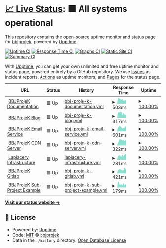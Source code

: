 # [📈 Live Status](https://status.bbjprojek.org): <!--live status--> **🟩 All systems operational**

This repository contains the open-source uptime monitor and status page for [bbjprojek](https://bbjprojek.org), powered by [Upptime](https://github.com/upptime/upptime).

[![Uptime CI](https://github.com/bbjprojek/status/workflows/Uptime%20CI/badge.svg)](https://github.com/bbjprojek/status/actions?query=workflow%3A%22Uptime+CI%22)
[![Response Time CI](https://github.com/bbjprojek/status/workflows/Response%20Time%20CI/badge.svg)](https://github.com/bbjprojek/status/actions?query=workflow%3A%22Response+Time+CI%22)
[![Graphs CI](https://github.com/bbjprojek/status/workflows/Graphs%20CI/badge.svg)](https://github.com/bbjprojek/status/actions?query=workflow%3A%22Graphs+CI%22)
[![Static Site CI](https://github.com/bbjprojek/status/workflows/Static%20Site%20CI/badge.svg)](https://github.com/bbjprojek/status/actions?query=workflow%3A%22Static+Site+CI%22)
[![Summary CI](https://github.com/bbjprojek/status/workflows/Summary%20CI/badge.svg)](https://github.com/bbjprojek/status/actions?query=workflow%3A%22Summary+CI%22)

With [Upptime](https://upptime.js.org), you can get your own unlimited and free uptime monitor and status page, powered entirely by a GitHub repository. We use [Issues](https://github.com/bbjprojek/status/issues) as incident reports, [Actions](https://github.com/bbjprojek/status/actions) as uptime monitors, and [Pages](https://status.bbjprojek.org) for the status page.

<!--start: status pages-->
<!-- This summary is generated by Upptime (https://github.com/upptime/upptime) -->
<!-- Do not edit this manually, your changes will be overwritten -->
<!-- prettier-ignore -->
| URL | Status | History | Response Time | Uptime |
| --- | ------ | ------- | ------------- | ------ |
| <img alt="" src="https://icons.duckduckgo.com/ip3/wiki.bbjprojek.org.ico" height="13"> [BBJProjeK Documentation](https://wiki.bbjprojek.org) | 🟩 Up | [bbj-proje-k-documentation.yml](https://github.com/bbjprojek/status/commits/HEAD/history/bbj-proje-k-documentation.yml) | <details><summary><img alt="Response time graph" src="./graphs/bbj-proje-k-documentation/response-time-week.png" height="20"> 503ms</summary><br><a href="https://status.bbjprojek.org/history/bbj-proje-k-documentation"><img alt="Response time 482" src="https://img.shields.io/endpoint?url=https%3A%2F%2Fraw.githubusercontent.com%2Fbbjprojek%2Fstatus%2FHEAD%2Fapi%2Fbbj-proje-k-documentation%2Fresponse-time.json"></a><br><a href="https://status.bbjprojek.org/history/bbj-proje-k-documentation"><img alt="24-hour response time 583" src="https://img.shields.io/endpoint?url=https%3A%2F%2Fraw.githubusercontent.com%2Fbbjprojek%2Fstatus%2FHEAD%2Fapi%2Fbbj-proje-k-documentation%2Fresponse-time-day.json"></a><br><a href="https://status.bbjprojek.org/history/bbj-proje-k-documentation"><img alt="7-day response time 503" src="https://img.shields.io/endpoint?url=https%3A%2F%2Fraw.githubusercontent.com%2Fbbjprojek%2Fstatus%2FHEAD%2Fapi%2Fbbj-proje-k-documentation%2Fresponse-time-week.json"></a><br><a href="https://status.bbjprojek.org/history/bbj-proje-k-documentation"><img alt="30-day response time 641" src="https://img.shields.io/endpoint?url=https%3A%2F%2Fraw.githubusercontent.com%2Fbbjprojek%2Fstatus%2FHEAD%2Fapi%2Fbbj-proje-k-documentation%2Fresponse-time-month.json"></a><br><a href="https://status.bbjprojek.org/history/bbj-proje-k-documentation"><img alt="1-year response time 482" src="https://img.shields.io/endpoint?url=https%3A%2F%2Fraw.githubusercontent.com%2Fbbjprojek%2Fstatus%2FHEAD%2Fapi%2Fbbj-proje-k-documentation%2Fresponse-time-year.json"></a></details> | <details><summary><a href="https://status.bbjprojek.org/history/bbj-proje-k-documentation">100.00%</a></summary><a href="https://status.bbjprojek.org/history/bbj-proje-k-documentation"><img alt="All-time uptime 99.88%" src="https://img.shields.io/endpoint?url=https%3A%2F%2Fraw.githubusercontent.com%2Fbbjprojek%2Fstatus%2FHEAD%2Fapi%2Fbbj-proje-k-documentation%2Fuptime.json"></a><br><a href="https://status.bbjprojek.org/history/bbj-proje-k-documentation"><img alt="24-hour uptime 100.00%" src="https://img.shields.io/endpoint?url=https%3A%2F%2Fraw.githubusercontent.com%2Fbbjprojek%2Fstatus%2FHEAD%2Fapi%2Fbbj-proje-k-documentation%2Fuptime-day.json"></a><br><a href="https://status.bbjprojek.org/history/bbj-proje-k-documentation"><img alt="7-day uptime 100.00%" src="https://img.shields.io/endpoint?url=https%3A%2F%2Fraw.githubusercontent.com%2Fbbjprojek%2Fstatus%2FHEAD%2Fapi%2Fbbj-proje-k-documentation%2Fuptime-week.json"></a><br><a href="https://status.bbjprojek.org/history/bbj-proje-k-documentation"><img alt="30-day uptime 100.00%" src="https://img.shields.io/endpoint?url=https%3A%2F%2Fraw.githubusercontent.com%2Fbbjprojek%2Fstatus%2FHEAD%2Fapi%2Fbbj-proje-k-documentation%2Fuptime-month.json"></a><br><a href="https://status.bbjprojek.org/history/bbj-proje-k-documentation"><img alt="1-year uptime 99.88%" src="https://img.shields.io/endpoint?url=https%3A%2F%2Fraw.githubusercontent.com%2Fbbjprojek%2Fstatus%2FHEAD%2Fapi%2Fbbj-proje-k-documentation%2Fuptime-year.json"></a></details>
| <img alt="" src="https://icons.duckduckgo.com/ip3/blog.bbjprojek.org.ico" height="13"> [BBJProjeK Blog](https://blog.bbjprojek.org) | 🟩 Up | [bbj-proje-k-blog.yml](https://github.com/bbjprojek/status/commits/HEAD/history/bbj-proje-k-blog.yml) | <details><summary><img alt="Response time graph" src="./graphs/bbj-proje-k-blog/response-time-week.png" height="20"> 317ms</summary><br><a href="https://status.bbjprojek.org/history/bbj-proje-k-blog"><img alt="Response time 368" src="https://img.shields.io/endpoint?url=https%3A%2F%2Fraw.githubusercontent.com%2Fbbjprojek%2Fstatus%2FHEAD%2Fapi%2Fbbj-proje-k-blog%2Fresponse-time.json"></a><br><a href="https://status.bbjprojek.org/history/bbj-proje-k-blog"><img alt="24-hour response time 398" src="https://img.shields.io/endpoint?url=https%3A%2F%2Fraw.githubusercontent.com%2Fbbjprojek%2Fstatus%2FHEAD%2Fapi%2Fbbj-proje-k-blog%2Fresponse-time-day.json"></a><br><a href="https://status.bbjprojek.org/history/bbj-proje-k-blog"><img alt="7-day response time 317" src="https://img.shields.io/endpoint?url=https%3A%2F%2Fraw.githubusercontent.com%2Fbbjprojek%2Fstatus%2FHEAD%2Fapi%2Fbbj-proje-k-blog%2Fresponse-time-week.json"></a><br><a href="https://status.bbjprojek.org/history/bbj-proje-k-blog"><img alt="30-day response time 368" src="https://img.shields.io/endpoint?url=https%3A%2F%2Fraw.githubusercontent.com%2Fbbjprojek%2Fstatus%2FHEAD%2Fapi%2Fbbj-proje-k-blog%2Fresponse-time-month.json"></a><br><a href="https://status.bbjprojek.org/history/bbj-proje-k-blog"><img alt="1-year response time 368" src="https://img.shields.io/endpoint?url=https%3A%2F%2Fraw.githubusercontent.com%2Fbbjprojek%2Fstatus%2FHEAD%2Fapi%2Fbbj-proje-k-blog%2Fresponse-time-year.json"></a></details> | <details><summary><a href="https://status.bbjprojek.org/history/bbj-proje-k-blog">100.00%</a></summary><a href="https://status.bbjprojek.org/history/bbj-proje-k-blog"><img alt="All-time uptime 98.65%" src="https://img.shields.io/endpoint?url=https%3A%2F%2Fraw.githubusercontent.com%2Fbbjprojek%2Fstatus%2FHEAD%2Fapi%2Fbbj-proje-k-blog%2Fuptime.json"></a><br><a href="https://status.bbjprojek.org/history/bbj-proje-k-blog"><img alt="24-hour uptime 100.00%" src="https://img.shields.io/endpoint?url=https%3A%2F%2Fraw.githubusercontent.com%2Fbbjprojek%2Fstatus%2FHEAD%2Fapi%2Fbbj-proje-k-blog%2Fuptime-day.json"></a><br><a href="https://status.bbjprojek.org/history/bbj-proje-k-blog"><img alt="7-day uptime 100.00%" src="https://img.shields.io/endpoint?url=https%3A%2F%2Fraw.githubusercontent.com%2Fbbjprojek%2Fstatus%2FHEAD%2Fapi%2Fbbj-proje-k-blog%2Fuptime-week.json"></a><br><a href="https://status.bbjprojek.org/history/bbj-proje-k-blog"><img alt="30-day uptime 100.00%" src="https://img.shields.io/endpoint?url=https%3A%2F%2Fraw.githubusercontent.com%2Fbbjprojek%2Fstatus%2FHEAD%2Fapi%2Fbbj-proje-k-blog%2Fuptime-month.json"></a><br><a href="https://status.bbjprojek.org/history/bbj-proje-k-blog"><img alt="1-year uptime 98.65%" src="https://img.shields.io/endpoint?url=https%3A%2F%2Fraw.githubusercontent.com%2Fbbjprojek%2Fstatus%2FHEAD%2Fapi%2Fbbj-proje-k-blog%2Fuptime-year.json"></a></details>
| <img alt="" src="https://icons.duckduckgo.com/ip3/mail.bbjprojek.org.ico" height="13"> [BBJProjeK Email Service](https://mail.bbjprojek.org) | 🟩 Up | [bbj-proje-k-email-service.yml](https://github.com/bbjprojek/status/commits/HEAD/history/bbj-proje-k-email-service.yml) | <details><summary><img alt="Response time graph" src="./graphs/bbj-proje-k-email-service/response-time-week.png" height="20"> 601ms</summary><br><a href="https://status.bbjprojek.org/history/bbj-proje-k-email-service"><img alt="Response time 514" src="https://img.shields.io/endpoint?url=https%3A%2F%2Fraw.githubusercontent.com%2Fbbjprojek%2Fstatus%2FHEAD%2Fapi%2Fbbj-proje-k-email-service%2Fresponse-time.json"></a><br><a href="https://status.bbjprojek.org/history/bbj-proje-k-email-service"><img alt="24-hour response time 609" src="https://img.shields.io/endpoint?url=https%3A%2F%2Fraw.githubusercontent.com%2Fbbjprojek%2Fstatus%2FHEAD%2Fapi%2Fbbj-proje-k-email-service%2Fresponse-time-day.json"></a><br><a href="https://status.bbjprojek.org/history/bbj-proje-k-email-service"><img alt="7-day response time 601" src="https://img.shields.io/endpoint?url=https%3A%2F%2Fraw.githubusercontent.com%2Fbbjprojek%2Fstatus%2FHEAD%2Fapi%2Fbbj-proje-k-email-service%2Fresponse-time-week.json"></a><br><a href="https://status.bbjprojek.org/history/bbj-proje-k-email-service"><img alt="30-day response time 586" src="https://img.shields.io/endpoint?url=https%3A%2F%2Fraw.githubusercontent.com%2Fbbjprojek%2Fstatus%2FHEAD%2Fapi%2Fbbj-proje-k-email-service%2Fresponse-time-month.json"></a><br><a href="https://status.bbjprojek.org/history/bbj-proje-k-email-service"><img alt="1-year response time 514" src="https://img.shields.io/endpoint?url=https%3A%2F%2Fraw.githubusercontent.com%2Fbbjprojek%2Fstatus%2FHEAD%2Fapi%2Fbbj-proje-k-email-service%2Fresponse-time-year.json"></a></details> | <details><summary><a href="https://status.bbjprojek.org/history/bbj-proje-k-email-service">100.00%</a></summary><a href="https://status.bbjprojek.org/history/bbj-proje-k-email-service"><img alt="All-time uptime 83.18%" src="https://img.shields.io/endpoint?url=https%3A%2F%2Fraw.githubusercontent.com%2Fbbjprojek%2Fstatus%2FHEAD%2Fapi%2Fbbj-proje-k-email-service%2Fuptime.json"></a><br><a href="https://status.bbjprojek.org/history/bbj-proje-k-email-service"><img alt="24-hour uptime 100.00%" src="https://img.shields.io/endpoint?url=https%3A%2F%2Fraw.githubusercontent.com%2Fbbjprojek%2Fstatus%2FHEAD%2Fapi%2Fbbj-proje-k-email-service%2Fuptime-day.json"></a><br><a href="https://status.bbjprojek.org/history/bbj-proje-k-email-service"><img alt="7-day uptime 100.00%" src="https://img.shields.io/endpoint?url=https%3A%2F%2Fraw.githubusercontent.com%2Fbbjprojek%2Fstatus%2FHEAD%2Fapi%2Fbbj-proje-k-email-service%2Fuptime-week.json"></a><br><a href="https://status.bbjprojek.org/history/bbj-proje-k-email-service"><img alt="30-day uptime 100.00%" src="https://img.shields.io/endpoint?url=https%3A%2F%2Fraw.githubusercontent.com%2Fbbjprojek%2Fstatus%2FHEAD%2Fapi%2Fbbj-proje-k-email-service%2Fuptime-month.json"></a><br><a href="https://status.bbjprojek.org/history/bbj-proje-k-email-service"><img alt="1-year uptime 83.18%" src="https://img.shields.io/endpoint?url=https%3A%2F%2Fraw.githubusercontent.com%2Fbbjprojek%2Fstatus%2FHEAD%2Fapi%2Fbbj-proje-k-email-service%2Fuptime-year.json"></a></details>
| <img alt="" src="https://icons.duckduckgo.com/ip3/cdn.bbjprojek.org.ico" height="13"> [BBJProjeK CDN Server](https://cdn.bbjprojek.org) | 🟩 Up | [bbj-proje-k-cdn-server.yml](https://github.com/bbjprojek/status/commits/HEAD/history/bbj-proje-k-cdn-server.yml) | <details><summary><img alt="Response time graph" src="./graphs/bbj-proje-k-cdn-server/response-time-week.png" height="20"> 322ms</summary><br><a href="https://status.bbjprojek.org/history/bbj-proje-k-cdn-server"><img alt="Response time 278" src="https://img.shields.io/endpoint?url=https%3A%2F%2Fraw.githubusercontent.com%2Fbbjprojek%2Fstatus%2FHEAD%2Fapi%2Fbbj-proje-k-cdn-server%2Fresponse-time.json"></a><br><a href="https://status.bbjprojek.org/history/bbj-proje-k-cdn-server"><img alt="24-hour response time 192" src="https://img.shields.io/endpoint?url=https%3A%2F%2Fraw.githubusercontent.com%2Fbbjprojek%2Fstatus%2FHEAD%2Fapi%2Fbbj-proje-k-cdn-server%2Fresponse-time-day.json"></a><br><a href="https://status.bbjprojek.org/history/bbj-proje-k-cdn-server"><img alt="7-day response time 322" src="https://img.shields.io/endpoint?url=https%3A%2F%2Fraw.githubusercontent.com%2Fbbjprojek%2Fstatus%2FHEAD%2Fapi%2Fbbj-proje-k-cdn-server%2Fresponse-time-week.json"></a><br><a href="https://status.bbjprojek.org/history/bbj-proje-k-cdn-server"><img alt="30-day response time 289" src="https://img.shields.io/endpoint?url=https%3A%2F%2Fraw.githubusercontent.com%2Fbbjprojek%2Fstatus%2FHEAD%2Fapi%2Fbbj-proje-k-cdn-server%2Fresponse-time-month.json"></a><br><a href="https://status.bbjprojek.org/history/bbj-proje-k-cdn-server"><img alt="1-year response time 278" src="https://img.shields.io/endpoint?url=https%3A%2F%2Fraw.githubusercontent.com%2Fbbjprojek%2Fstatus%2FHEAD%2Fapi%2Fbbj-proje-k-cdn-server%2Fresponse-time-year.json"></a></details> | <details><summary><a href="https://status.bbjprojek.org/history/bbj-proje-k-cdn-server">100.00%</a></summary><a href="https://status.bbjprojek.org/history/bbj-proje-k-cdn-server"><img alt="All-time uptime 98.25%" src="https://img.shields.io/endpoint?url=https%3A%2F%2Fraw.githubusercontent.com%2Fbbjprojek%2Fstatus%2FHEAD%2Fapi%2Fbbj-proje-k-cdn-server%2Fuptime.json"></a><br><a href="https://status.bbjprojek.org/history/bbj-proje-k-cdn-server"><img alt="24-hour uptime 100.00%" src="https://img.shields.io/endpoint?url=https%3A%2F%2Fraw.githubusercontent.com%2Fbbjprojek%2Fstatus%2FHEAD%2Fapi%2Fbbj-proje-k-cdn-server%2Fuptime-day.json"></a><br><a href="https://status.bbjprojek.org/history/bbj-proje-k-cdn-server"><img alt="7-day uptime 100.00%" src="https://img.shields.io/endpoint?url=https%3A%2F%2Fraw.githubusercontent.com%2Fbbjprojek%2Fstatus%2FHEAD%2Fapi%2Fbbj-proje-k-cdn-server%2Fuptime-week.json"></a><br><a href="https://status.bbjprojek.org/history/bbj-proje-k-cdn-server"><img alt="30-day uptime 100.00%" src="https://img.shields.io/endpoint?url=https%3A%2F%2Fraw.githubusercontent.com%2Fbbjprojek%2Fstatus%2FHEAD%2Fapi%2Fbbj-proje-k-cdn-server%2Fuptime-month.json"></a><br><a href="https://status.bbjprojek.org/history/bbj-proje-k-cdn-server"><img alt="1-year uptime 98.25%" src="https://img.shields.io/endpoint?url=https%3A%2F%2Fraw.githubusercontent.com%2Fbbjprojek%2Fstatus%2FHEAD%2Fapi%2Fbbj-proje-k-cdn-server%2Fuptime-year.json"></a></details>
| <img alt="" src="https://icons.duckduckgo.com/ip3/lapiacery.bbjprojek.org.ico" height="13"> [Lapiacery Infrastructure](https://lapiacery.bbjprojek.org) | 🟩 Up | [lapiacery-infrastructure.yml](https://github.com/bbjprojek/status/commits/HEAD/history/lapiacery-infrastructure.yml) | <details><summary><img alt="Response time graph" src="./graphs/lapiacery-infrastructure/response-time-week.png" height="20"> 281ms</summary><br><a href="https://status.bbjprojek.org/history/lapiacery-infrastructure"><img alt="Response time 248" src="https://img.shields.io/endpoint?url=https%3A%2F%2Fraw.githubusercontent.com%2Fbbjprojek%2Fstatus%2FHEAD%2Fapi%2Flapiacery-infrastructure%2Fresponse-time.json"></a><br><a href="https://status.bbjprojek.org/history/lapiacery-infrastructure"><img alt="24-hour response time 291" src="https://img.shields.io/endpoint?url=https%3A%2F%2Fraw.githubusercontent.com%2Fbbjprojek%2Fstatus%2FHEAD%2Fapi%2Flapiacery-infrastructure%2Fresponse-time-day.json"></a><br><a href="https://status.bbjprojek.org/history/lapiacery-infrastructure"><img alt="7-day response time 281" src="https://img.shields.io/endpoint?url=https%3A%2F%2Fraw.githubusercontent.com%2Fbbjprojek%2Fstatus%2FHEAD%2Fapi%2Flapiacery-infrastructure%2Fresponse-time-week.json"></a><br><a href="https://status.bbjprojek.org/history/lapiacery-infrastructure"><img alt="30-day response time 266" src="https://img.shields.io/endpoint?url=https%3A%2F%2Fraw.githubusercontent.com%2Fbbjprojek%2Fstatus%2FHEAD%2Fapi%2Flapiacery-infrastructure%2Fresponse-time-month.json"></a><br><a href="https://status.bbjprojek.org/history/lapiacery-infrastructure"><img alt="1-year response time 248" src="https://img.shields.io/endpoint?url=https%3A%2F%2Fraw.githubusercontent.com%2Fbbjprojek%2Fstatus%2FHEAD%2Fapi%2Flapiacery-infrastructure%2Fresponse-time-year.json"></a></details> | <details><summary><a href="https://status.bbjprojek.org/history/lapiacery-infrastructure">100.00%</a></summary><a href="https://status.bbjprojek.org/history/lapiacery-infrastructure"><img alt="All-time uptime 98.20%" src="https://img.shields.io/endpoint?url=https%3A%2F%2Fraw.githubusercontent.com%2Fbbjprojek%2Fstatus%2FHEAD%2Fapi%2Flapiacery-infrastructure%2Fuptime.json"></a><br><a href="https://status.bbjprojek.org/history/lapiacery-infrastructure"><img alt="24-hour uptime 100.00%" src="https://img.shields.io/endpoint?url=https%3A%2F%2Fraw.githubusercontent.com%2Fbbjprojek%2Fstatus%2FHEAD%2Fapi%2Flapiacery-infrastructure%2Fuptime-day.json"></a><br><a href="https://status.bbjprojek.org/history/lapiacery-infrastructure"><img alt="7-day uptime 100.00%" src="https://img.shields.io/endpoint?url=https%3A%2F%2Fraw.githubusercontent.com%2Fbbjprojek%2Fstatus%2FHEAD%2Fapi%2Flapiacery-infrastructure%2Fuptime-week.json"></a><br><a href="https://status.bbjprojek.org/history/lapiacery-infrastructure"><img alt="30-day uptime 100.00%" src="https://img.shields.io/endpoint?url=https%3A%2F%2Fraw.githubusercontent.com%2Fbbjprojek%2Fstatus%2FHEAD%2Fapi%2Flapiacery-infrastructure%2Fuptime-month.json"></a><br><a href="https://status.bbjprojek.org/history/lapiacery-infrastructure"><img alt="1-year uptime 98.20%" src="https://img.shields.io/endpoint?url=https%3A%2F%2Fraw.githubusercontent.com%2Fbbjprojek%2Fstatus%2FHEAD%2Fapi%2Flapiacery-infrastructure%2Fuptime-year.json"></a></details>
| <img alt="" src="https://icons.duckduckgo.com/ip3/git.bbjprojek.org.ico" height="13"> [BBJProjeK Gitlab](https://git.bbjprojek.org) | 🟩 Up | [bbj-proje-k-gitlab.yml](https://github.com/bbjprojek/status/commits/HEAD/history/bbj-proje-k-gitlab.yml) | <details><summary><img alt="Response time graph" src="./graphs/bbj-proje-k-gitlab/response-time-week.png" height="20"> 421ms</summary><br><a href="https://status.bbjprojek.org/history/bbj-proje-k-gitlab"><img alt="Response time 489" src="https://img.shields.io/endpoint?url=https%3A%2F%2Fraw.githubusercontent.com%2Fbbjprojek%2Fstatus%2FHEAD%2Fapi%2Fbbj-proje-k-gitlab%2Fresponse-time.json"></a><br><a href="https://status.bbjprojek.org/history/bbj-proje-k-gitlab"><img alt="24-hour response time 415" src="https://img.shields.io/endpoint?url=https%3A%2F%2Fraw.githubusercontent.com%2Fbbjprojek%2Fstatus%2FHEAD%2Fapi%2Fbbj-proje-k-gitlab%2Fresponse-time-day.json"></a><br><a href="https://status.bbjprojek.org/history/bbj-proje-k-gitlab"><img alt="7-day response time 421" src="https://img.shields.io/endpoint?url=https%3A%2F%2Fraw.githubusercontent.com%2Fbbjprojek%2Fstatus%2FHEAD%2Fapi%2Fbbj-proje-k-gitlab%2Fresponse-time-week.json"></a><br><a href="https://status.bbjprojek.org/history/bbj-proje-k-gitlab"><img alt="30-day response time 431" src="https://img.shields.io/endpoint?url=https%3A%2F%2Fraw.githubusercontent.com%2Fbbjprojek%2Fstatus%2FHEAD%2Fapi%2Fbbj-proje-k-gitlab%2Fresponse-time-month.json"></a><br><a href="https://status.bbjprojek.org/history/bbj-proje-k-gitlab"><img alt="1-year response time 489" src="https://img.shields.io/endpoint?url=https%3A%2F%2Fraw.githubusercontent.com%2Fbbjprojek%2Fstatus%2FHEAD%2Fapi%2Fbbj-proje-k-gitlab%2Fresponse-time-year.json"></a></details> | <details><summary><a href="https://status.bbjprojek.org/history/bbj-proje-k-gitlab">100.00%</a></summary><a href="https://status.bbjprojek.org/history/bbj-proje-k-gitlab"><img alt="All-time uptime 99.55%" src="https://img.shields.io/endpoint?url=https%3A%2F%2Fraw.githubusercontent.com%2Fbbjprojek%2Fstatus%2FHEAD%2Fapi%2Fbbj-proje-k-gitlab%2Fuptime.json"></a><br><a href="https://status.bbjprojek.org/history/bbj-proje-k-gitlab"><img alt="24-hour uptime 100.00%" src="https://img.shields.io/endpoint?url=https%3A%2F%2Fraw.githubusercontent.com%2Fbbjprojek%2Fstatus%2FHEAD%2Fapi%2Fbbj-proje-k-gitlab%2Fuptime-day.json"></a><br><a href="https://status.bbjprojek.org/history/bbj-proje-k-gitlab"><img alt="7-day uptime 100.00%" src="https://img.shields.io/endpoint?url=https%3A%2F%2Fraw.githubusercontent.com%2Fbbjprojek%2Fstatus%2FHEAD%2Fapi%2Fbbj-proje-k-gitlab%2Fuptime-week.json"></a><br><a href="https://status.bbjprojek.org/history/bbj-proje-k-gitlab"><img alt="30-day uptime 100.00%" src="https://img.shields.io/endpoint?url=https%3A%2F%2Fraw.githubusercontent.com%2Fbbjprojek%2Fstatus%2FHEAD%2Fapi%2Fbbj-proje-k-gitlab%2Fuptime-month.json"></a><br><a href="https://status.bbjprojek.org/history/bbj-proje-k-gitlab"><img alt="1-year uptime 99.55%" src="https://img.shields.io/endpoint?url=https%3A%2F%2Fraw.githubusercontent.com%2Fbbjprojek%2Fstatus%2FHEAD%2Fapi%2Fbbj-proje-k-gitlab%2Fuptime-year.json"></a></details>
| <img alt="" src="https://icons.duckduckgo.com/ip3/wiki.bbjprojek.org.ico" height="13"> [BBJProjeK Sub-Project Example](https://wiki.bbjprojek.org/andenes) | 🟩 Up | [bbj-proje-k-sub-project-example.yml](https://github.com/bbjprojek/status/commits/HEAD/history/bbj-proje-k-sub-project-example.yml) | <details><summary><img alt="Response time graph" src="./graphs/bbj-proje-k-sub-project-example/response-time-week.png" height="20"> 179ms</summary><br><a href="https://status.bbjprojek.org/history/bbj-proje-k-sub-project-example"><img alt="Response time 181" src="https://img.shields.io/endpoint?url=https%3A%2F%2Fraw.githubusercontent.com%2Fbbjprojek%2Fstatus%2FHEAD%2Fapi%2Fbbj-proje-k-sub-project-example%2Fresponse-time.json"></a><br><a href="https://status.bbjprojek.org/history/bbj-proje-k-sub-project-example"><img alt="24-hour response time 183" src="https://img.shields.io/endpoint?url=https%3A%2F%2Fraw.githubusercontent.com%2Fbbjprojek%2Fstatus%2FHEAD%2Fapi%2Fbbj-proje-k-sub-project-example%2Fresponse-time-day.json"></a><br><a href="https://status.bbjprojek.org/history/bbj-proje-k-sub-project-example"><img alt="7-day response time 179" src="https://img.shields.io/endpoint?url=https%3A%2F%2Fraw.githubusercontent.com%2Fbbjprojek%2Fstatus%2FHEAD%2Fapi%2Fbbj-proje-k-sub-project-example%2Fresponse-time-week.json"></a><br><a href="https://status.bbjprojek.org/history/bbj-proje-k-sub-project-example"><img alt="30-day response time 221" src="https://img.shields.io/endpoint?url=https%3A%2F%2Fraw.githubusercontent.com%2Fbbjprojek%2Fstatus%2FHEAD%2Fapi%2Fbbj-proje-k-sub-project-example%2Fresponse-time-month.json"></a><br><a href="https://status.bbjprojek.org/history/bbj-proje-k-sub-project-example"><img alt="1-year response time 181" src="https://img.shields.io/endpoint?url=https%3A%2F%2Fraw.githubusercontent.com%2Fbbjprojek%2Fstatus%2FHEAD%2Fapi%2Fbbj-proje-k-sub-project-example%2Fresponse-time-year.json"></a></details> | <details><summary><a href="https://status.bbjprojek.org/history/bbj-proje-k-sub-project-example">100.00%</a></summary><a href="https://status.bbjprojek.org/history/bbj-proje-k-sub-project-example"><img alt="All-time uptime 99.88%" src="https://img.shields.io/endpoint?url=https%3A%2F%2Fraw.githubusercontent.com%2Fbbjprojek%2Fstatus%2FHEAD%2Fapi%2Fbbj-proje-k-sub-project-example%2Fuptime.json"></a><br><a href="https://status.bbjprojek.org/history/bbj-proje-k-sub-project-example"><img alt="24-hour uptime 100.00%" src="https://img.shields.io/endpoint?url=https%3A%2F%2Fraw.githubusercontent.com%2Fbbjprojek%2Fstatus%2FHEAD%2Fapi%2Fbbj-proje-k-sub-project-example%2Fuptime-day.json"></a><br><a href="https://status.bbjprojek.org/history/bbj-proje-k-sub-project-example"><img alt="7-day uptime 100.00%" src="https://img.shields.io/endpoint?url=https%3A%2F%2Fraw.githubusercontent.com%2Fbbjprojek%2Fstatus%2FHEAD%2Fapi%2Fbbj-proje-k-sub-project-example%2Fuptime-week.json"></a><br><a href="https://status.bbjprojek.org/history/bbj-proje-k-sub-project-example"><img alt="30-day uptime 100.00%" src="https://img.shields.io/endpoint?url=https%3A%2F%2Fraw.githubusercontent.com%2Fbbjprojek%2Fstatus%2FHEAD%2Fapi%2Fbbj-proje-k-sub-project-example%2Fuptime-month.json"></a><br><a href="https://status.bbjprojek.org/history/bbj-proje-k-sub-project-example"><img alt="1-year uptime 99.88%" src="https://img.shields.io/endpoint?url=https%3A%2F%2Fraw.githubusercontent.com%2Fbbjprojek%2Fstatus%2FHEAD%2Fapi%2Fbbj-proje-k-sub-project-example%2Fuptime-year.json"></a></details>

<!--end: status pages-->

[**Visit our status website →**](https://status.bbjprojek.org)

## 📄 License

- Powered by: [Upptime](https://github.com/upptime/upptime)
- Code: [MIT](./LICENSE) © [bbjprojek](https://bbjprojek.org)
- Data in the `./history` directory: [Open Database License](https://opendatacommons.org/licenses/odbl/1-0/)

